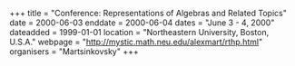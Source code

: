 +++
title = "Conference: Representations of Algebras and Related Topics"
date = 2000-06-03
enddate = 2000-06-04
dates = "June 3 - 4, 2000"
dateadded = 1999-01-01
location = "Northeastern University, Boston, U.S.A."
webpage = "http://mystic.math.neu.edu/alexmart/rthp.html"
organisers = "Martsinkovsky"
+++
